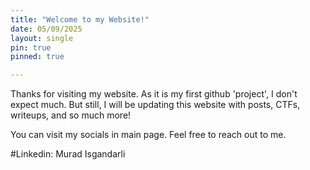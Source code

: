```yaml
---
title: "Welcome to my Website!"
date: 05/09/2025
layout: single
pin: true
pinned: true

---
```


Thanks for visiting my website. As it is my first github 'project', I don't expect much. But still, I will be updating this website with posts, CTFs, writeups, and so much more!

You can visit my socials in main page.
Feel free to reach out to me. 

#Linkedin: Murad Isgandarli
